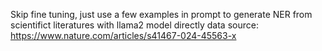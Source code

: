Skip fine tuning, just use a few examples in prompt to generate NER from scientifict literatures with llama2 model directly
data source: https://www.nature.com/articles/s41467-024-45563-x
